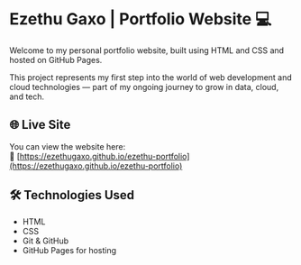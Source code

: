 
# Ezethu Gaxo | Portfolio Website 💻

Welcome to my personal portfolio website, built using HTML and CSS and hosted on GitHub Pages.

This project represents my first step into the world of web development and cloud technologies — part of my ongoing journey to grow in data, cloud, and tech.

## 🌐 Live Site

You can view the website here:  
🔗 [https://ezethugaxo.github.io/ezethu-portfolio](https://ezethugaxo.github.io/ezethu-portfolio)

## 🛠️ Technologies Used
- HTML
- CSS
- Git & GitHub
- GitHub Pages for hosting


